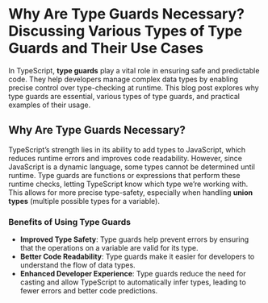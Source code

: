 # Why Are Type Guards Necessary? Discussing Various Types of Type Guards and Their Use Cases

In TypeScript, **type guards** play a vital role in ensuring safe and predictable code. They help developers manage complex data types by enabling precise control over type-checking at runtime. This blog post explores why type guards are essential, various types of type guards, and practical examples of their usage.

## Why Are Type Guards Necessary?

TypeScript’s strength lies in its ability to add types to JavaScript, which reduces runtime errors and improves code readability. However, since JavaScript is a dynamic language, some types cannot be determined until runtime. Type guards are functions or expressions that perform these runtime checks, letting TypeScript know which type we’re working with. This allows for more precise type-safety, especially when handling **union types** (multiple possible types for a variable).

### Benefits of Using Type Guards

- **Improved Type Safety**: Type guards help prevent errors by ensuring that the operations on a variable are valid for its type.
- **Better Code Readability**: Type guards make it easier for developers to understand the flow of data types.
- **Enhanced Developer Experience**: Type guards reduce the need for casting and allow TypeScript to automatically infer types, leading to fewer errors and better code predictions.